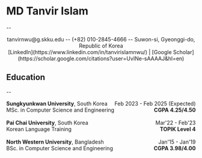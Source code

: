 # MD Tanvir Islam
--
<div style="text-align: center;">
  tanvirnwu@g.skku.edu -- (+82) 010-2845-4666 -- Suwon-si, Gyeonggi-do, Republic of Korea <br>
  [LinkedIn](https://www.linkedin.com/in/tanvirislamnwu/) | [Google Scholar](https://scholar.google.com/citations?user=UvINe-sAAAAJ&hl=en)
</div>


## Education
--
<div style="display: flex; justify-content: space-between;">
  <div>
    <strong>Sungkyunkwan University</strong>, South Korea<br>
    MSc. in Computer Science and Engineering<br>

  </div>
  <div style="text-align: right;">
    Feb 2023 - Feb 2025 (Expected)<br>
    <strong>CGPA 4.25/4.50</strong>
  </div>
</div>

<br>

<div style="display: flex; justify-content: space-between;">
  <div>
    <strong>Pai Chai University</strong>, South Korea<br>
    Korean Language Training<br>
  </div>
  <div style="text-align: right;">
    Mar'22 - Feb'23<br>
    <strong>TOPIK Level 4</strong>
  </div>
</div>

<br>

<div style="display: flex; justify-content: space-between;">
  <div>
    <strong>North Western University</strong>, Bangladesh<br>
    BSc. in Computer Science and Engineering<br>
  </div>
  <div style="text-align: right;">
    Jan'15 - Jan'19<br>
    <strong>CGPA 3.98/4.00</strong>
  </div>
</div>
